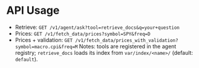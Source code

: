 # API Usage
- Retrieve: `GET /v1/agent/ask?tool=retrieve_docs&q=your+question`
- Prices: `GET /v1/fetch_data/prices?symbol=SPY&freq=D`
- Prices + validation: `GET /v1/fetch_data/prices_with_validation?symbol=macro.cpi&freq=M`
Notes: tools are registered in the agent registry; `retrieve_docs` loads its index from `var/index/<name>/` (default: `default`).